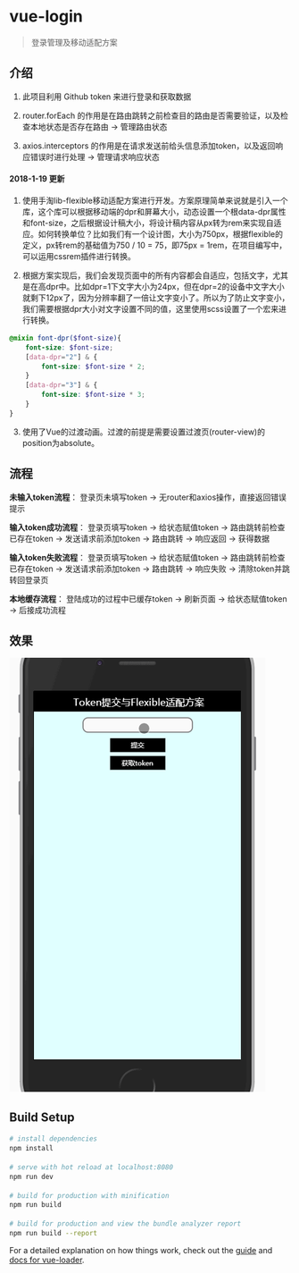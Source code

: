 # vue-login

> 登录管理及移动适配方案

## 介绍

1. 此项目利用 Github token 来进行登录和获取数据

2. router.forEach 的作用是在路由跳转之前检查目的路由是否需要验证，以及检查本地状态是否存在路由 -> 管理路由状态

3. axios.interceptors 的作用是在请求发送前给头信息添加token，以及返回响应错误时进行处理 -> 管理请求响应状态

#### 2018-1-19 更新  

1. 使用手淘lib-flexible移动适配方案进行开发。方案原理简单来说就是引入一个库，这个库可以根据移动端的dpr和屏幕大小，动态设置一个根data-dpr属性和font-size，之后根据设计稿大小，将设计稿内容从px转为rem来实现自适应。如何转换单位？比如我们有一个设计图，大小为750px，根据flexible的定义，px转rem的基础值为750 / 10 = 75，即75px = 1rem，在项目编写中，可以运用cssrem插件进行转换。

2. 根据方案实现后，我们会发现页面中的所有内容都会自适应，包括文字，尤其是在高dpr中。比如dpr=1下文字大小为24px，但在dpr=2的设备中文字大小就剩下12px了，因为分辨率翻了一倍让文字变小了。所以为了防止文字变小，我们需要根据dpr大小对文字设置不同的值，这里使用scss设置了一个宏来进行转换。
``` scss
@mixin font-dpr($font-size){
    font-size: $font-size;
    [data-dpr="2"] & {
        font-size: $font-size * 2;
    }
    [data-dpr="3"] & {
        font-size: $font-size * 3;
    }
}
```

3. 使用了Vue的过渡动画。过渡的前提是需要设置过渡页(router-view)的position为absolute。

## 流程

**未输入token流程**： 登录页未填写token -> 无router和axios操作，直接返回错误提示  

**输入token成功流程**： 登录页填写token -> 给状态赋值token -> 路由跳转前检查已存在token -> 发送请求前添加token -> 路由跳转 -> 响应返回 -> 获得数据  

**输入token失败流程**： 登录页填写token -> 给状态赋值token -> 路由跳转前检查已存在token -> 发送请求前添加token -> 路由跳转 -> 响应失败 -> 清除token并跳转回登录页  

**本地缓存流程**： 登陆成功的过程中已缓存token -> 刷新页面 -> 给状态赋值token -> 后接成功流程  

## 效果
![效果](./move.gif)

## Build Setup

``` bash
# install dependencies
npm install

# serve with hot reload at localhost:8080
npm run dev

# build for production with minification
npm run build

# build for production and view the bundle analyzer report
npm run build --report
```

For a detailed explanation on how things work, check out the [guide](http://vuejs-templates.github.io/webpack/) and [docs for vue-loader](http://vuejs.github.io/vue-loader).
